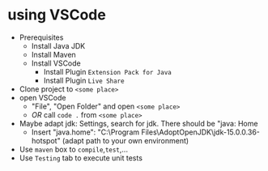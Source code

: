 # using VSCode

* Prerequisites
  * Install Java JDK
  * Install Maven
  * Install VSCode
    * Install Plugin `Extension Pack for Java`
    * Install Plugin `Live Share`
* Clone project to `<some place>`
* open VSCode
  * "File", "Open Folder" and open `<some place>`
  * *OR* call `code .` from `<some place>`
* Maybe adapt jdk: Settings, search for jdk. There should be "java: Home
  * Insert "java.home": "C:\\Program Files\\AdoptOpenJDK\\jdk-15.0.0.36-hotspot" (adapt path to your own environment)
* Use `maven` box to `compile`,`test`,...
* Use `Testing` tab to execute unit tests
 
